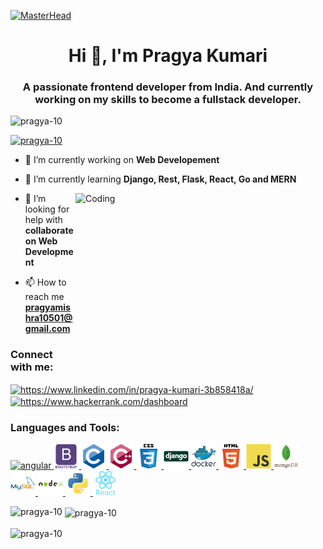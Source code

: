 [![MasterHead](https://user-images.githubusercontent.com/63574538/126315098-bcb690c4-b4d1-46f1-960a-1cbebae4f5e9.jpg)]()




<h1 align="center">Hi 👋, I'm Pragya Kumari</h1>
<h3 align="center">A passionate frontend developer from India. And currently working on my skills to become a fullstack developer.</h3>

<p align="left"> <img src="https://komarev.com/ghpvc/?username=pragya-10&label=Profile%20views&color=0e75b6&style=flat" alt="pragya-10" /> </p>

<p align="left"> <a href="https://github.com/ryo-ma/github-profile-trophy"><img src="https://github-profile-trophy.vercel.app/?username=pragya-10" alt="pragya-10" /></a> </p>



- 🔭 I’m currently working on **Web Developement**

- 🌱 I’m currently learning **Django, Rest, Flask, React, Go and MERN**

<img align="right" alt="Coding" width="400" height="300" src="https://user-images.githubusercontent.com/63574538/126313895-2e85b078-d603-457c-84ab-0ef851e0ced2.gif">

- 🤝 I’m looking for help with **collaborate on Web Development**

- 📫 How to reach me **pragyamishra10501@gmail.com**

<h3 align="left">Connect with me:</h3>
<p align="left">
<a href="https://linkedin.com/in/pragya-kumari-3b858418a" target="blank"><img align="center" src="https://raw.githubusercontent.com/rahuldkjain/github-profile-readme-generator/master/src/images/icons/Social/linked-in-alt.svg" alt="https://www.linkedin.com/in/pragya-kumari-3b858418a/" height="30" width="40" /></a>
<a href="https://www.hackerrank.com/pragyamishra1051" target="blank"><img align="center" src="https://raw.githubusercontent.com/rahuldkjain/github-profile-readme-generator/master/src/images/icons/Social/hackerrank.svg" alt="https://www.hackerrank.com/dashboard" height="30" width="40" /></a>
</p>

<h3 align="left">Languages and Tools:</h3>
<p align="left"> <a href="https://angular.io" target="_blank"> <img src="https://angular.io/assets/images/logos/angular/angular.svg" alt="angular" width="40" height="40"/> </a> <a href="https://getbootstrap.com" target="_blank"> <img src="https://raw.githubusercontent.com/devicons/devicon/master/icons/bootstrap/bootstrap-plain-wordmark.svg" alt="bootstrap" width="40" height="40"/> </a> <a href="https://www.cprogramming.com/" target="_blank"> <img src="https://raw.githubusercontent.com/devicons/devicon/master/icons/c/c-original.svg" alt="c" width="40" height="40"/> </a> <a href="https://www.w3schools.com/cpp/" target="_blank"> <img src="https://raw.githubusercontent.com/devicons/devicon/master/icons/cplusplus/cplusplus-original.svg" alt="cplusplus" width="40" height="40"/> </a> <a href="https://www.w3schools.com/css/" target="_blank"> <img src="https://raw.githubusercontent.com/devicons/devicon/master/icons/css3/css3-original-wordmark.svg" alt="css3" width="40" height="40"/> </a> <a href="https://www.djangoproject.com/" target="_blank"> <img src="https://raw.githubusercontent.com/devicons/devicon/master/icons/django/django-original.svg" alt="django" width="40" height="40"/> </a> <a href="https://www.docker.com/" target="_blank"> <img src="https://raw.githubusercontent.com/devicons/devicon/master/icons/docker/docker-original-wordmark.svg" alt="docker" width="40" height="40"/> </a> <a href="https://www.w3.org/html/" target="_blank"> <img src="https://raw.githubusercontent.com/devicons/devicon/master/icons/html5/html5-original-wordmark.svg" alt="html5" width="40" height="40"/> </a> <a href="https://developer.mozilla.org/en-US/docs/Web/JavaScript" target="_blank"> <img src="https://raw.githubusercontent.com/devicons/devicon/master/icons/javascript/javascript-original.svg" alt="javascript" width="40" height="40"/> </a> <a href="https://www.mongodb.com/" target="_blank"> <img src="https://raw.githubusercontent.com/devicons/devicon/master/icons/mongodb/mongodb-original-wordmark.svg" alt="mongodb" width="40" height="40"/> </a> <a href="https://www.mysql.com/" target="_blank"> <img src="https://raw.githubusercontent.com/devicons/devicon/master/icons/mysql/mysql-original-wordmark.svg" alt="mysql" width="40" height="40"/> </a> <a href="https://nodejs.org" target="_blank"> <img src="https://raw.githubusercontent.com/devicons/devicon/master/icons/nodejs/nodejs-original-wordmark.svg" alt="nodejs" width="40" height="40"/> </a> <a href="https://www.python.org" target="_blank"> <img src="https://raw.githubusercontent.com/devicons/devicon/master/icons/python/python-original.svg" alt="python" width="40" height="40"/> </a> <a href="https://reactjs.org/" target="_blank"> <img src="https://raw.githubusercontent.com/devicons/devicon/master/icons/react/react-original-wordmark.svg" alt="react" width="40" height="40"/> </a> </p>

<p><img align="left" src="https://github-readme-stats.vercel.app/api/top-langs?username=pragya-10&show_icons=true&locale=en&layout=compact" alt="pragya-10" /></p>

<p>&nbsp;<img align="center" src="https://github-readme-stats.vercel.app/api?username=pragya-10&show_icons=true&locale=en" alt="pragya-10" /></p>

<p><img align="center" src="https://github-readme-streak-stats.herokuapp.com/?user=pragya-10&" alt="pragya-10" /></p>






